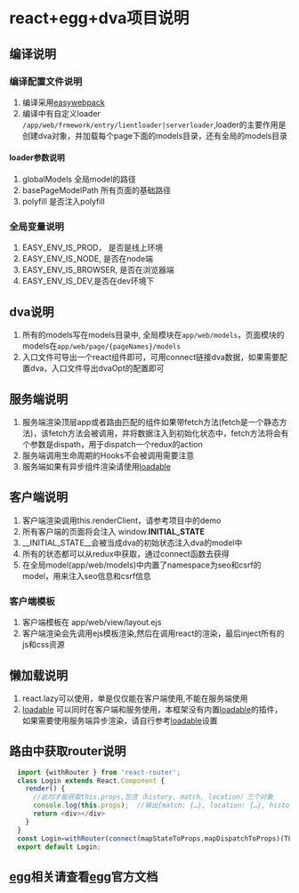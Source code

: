 # react+egg+dva项目说明


## 编译说明
### 编译配置文件说明
1. 编译采用[easywebpack](https://www.yuque.com/easy-team/easywebpack/home)
2. 编译中有自定义loader `/app/web/frmework/entry/lientloader|serverloader`,loader的主要作用是创建dva对象，并加载每个page下面的models目录，还有全局的models目录 

#### loader参数说明
1. globalModels 全局model的路径
2. basePageModelPath 所有页面的基础路径
3. polyfill 是否注入polyfill

### 全局变量说明

1. EASY_ENV_IS_PROD， 是否是线上环境
2. EASY_ENV_IS_NODE, 是否在node端
3. EASY_ENV_IS_BROWSER, 是否在浏览器端
4. EASY_ENV_IS_DEV,是否在dev环境下

## dva说明

1. 所有的models写在models目录中, 全局模块在`app/web/models`，页面模块的models在`app/web/page/{pageNames}/models`
2. 入口文件可导出一个react组件即可，可用connect链接dva数据，如果需要配置dva，入口文件导出dvaOpt的配置即可

## 服务端说明

1. 服务端渲染顶层app或者路由匹配的组件如果带fetch方法(fetch是一个静态方法)，该fetch方法会被调用，并将数据注入到初始化状态中，fetch方法将会有个参数是dispath，用于dispatch一个redux的action
2. 服务端调用生命周期的Hooks不会被调用需要注意
3. 服务端如果有异步组件渲染请使用[loadable](https://github.com/jamiebuilds/react-loadable)

## 客户端说明
1. 客户端渲染调用this.renderClient，请参考项目中的demo
2. 所有客户端的页面将会注入 window.__INITIAL_STATE__
3. __INITIAL_STATE__会被当成dva的初始状态注入dva的model中
4. 所有的状态都可以从redux中获取，通过connect函数去获得
5. 在全局model(app/web/models)中内置了namespace为seo和csrf的model，用来注入seo信息和csrf信息

### 客户端模板

1. 客户端模板在 app/web/view/layout.ejs
2. 客户端渲染会先调用ejs模板渲染,然后在调用react的渲染，最后inject所有的js和css资源


## 懒加载说明
1. react.lazy可以使用，单是仅仅能在客户端使用,不能在服务端使用
2. [loadable](https://github.com/jamiebuilds/react-loadable) 可以同时在客户端和服务使用，本框架没有内置[loadable](https://github.com/jamiebuilds/react-loadable)的插件，如果需要使用服务端异步渲染，请自行参考[loadable](https://github.com/jamiebuilds/react-loadable)设置

## 路由中获取router说明
``` javascript
  import {withRouter } from 'react-router';
  class Login extends React.Component {
    render() {
      //此时才能获取this.props,包含（history, match, location）三个对象
      console.log(this.props);  //输出{match: {…}, location: {…}, history: {…}, 等}
      return <div></div>
    }
  }
  const Login=withRouter(connect(mapStateToProps,mapDispatchToProps)(TLogin))
  export default Login;
```



##  [egg](https://eggjs.org/)相关请查看[egg](https://eggjs.org/)官方文档
